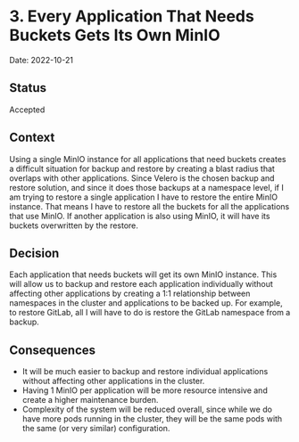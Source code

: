 # 3. Every Application That Needs Buckets Gets Its Own MinIO

Date: 2022-10-21

## Status

Accepted

## Context

Using a single MinIO instance for all applications that need buckets creates a difficult situation for backup and restore by creating a blast radius that overlaps with other applications. Since Velero is the chosen backup and restore solution, and since it does those backups at a namespace level, if I am trying to restore a single application I have to restore the entire MinIO instance. That means I have to restore all the buckets for all the applications that use MinIO. If another application is also using MinIO, it will have its buckets overwritten by the restore.

## Decision

Each application that needs buckets will get its own MinIO instance. This will allow us to backup and restore each application individually without affecting other applications by creating a 1:1 relationship between namespaces in the cluster and applications to be backed up. For example, to restore GitLab, all I will have to do is restore the GitLab namespace from a backup.

## Consequences

* It will be much easier to backup and restore individual applications without affecting other applications in the cluster.
* Having 1 MinIO per application will be more resource intensive and create a higher maintenance burden.
* Complexity of the system will be reduced overall, since while we do have more pods running in the cluster, they will be the same pods with the same (or very similar) configuration.
